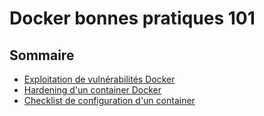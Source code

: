 # Docker bonnes pratiques 101

## Sommaire 

- [Exploitation de vulnérabilités Docker](./escape.md)
- [Hardening d'un container Docker](./hardening.md)
- [Checklist de configuration d'un container](./checklist.md)